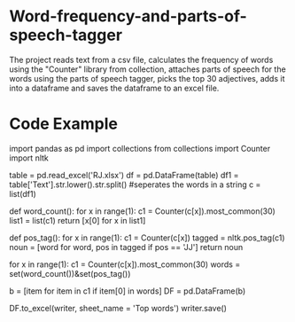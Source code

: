 # Word-frequency-and-parts-of-speech-tagger

The project reads text from a csv file, calculates the frequency of words using the "Counter" library from collection,
attaches parts of speech for the words using the parts of speech tagger, picks the top 30 adjectives, adds it into a dataframe
and saves the dataframe to an excel file.

# Code Example

import pandas as pd
import collections
from collections import Counter
import nltk

table = pd.read_excel('RJ.xlsx')
df = pd.DataFrame(table)
df1 = table['Text'].str.lower().str.split() #seperates the words in a string
c = list(df1)

def word_count():
    for x in range(1):
        c1 = Counter(c[x]).most_common(30)
        list1 = list(c1)
        return [x[0] for x in list1]
          
             
def pos_tag():
    for x in range(1):
        c1 = Counter(c[x])
        tagged = nltk.pos_tag(c1)
        noun = [word for word, pos in tagged if pos == 'JJ']
        return noun

for x in range(1):
    c1 = Counter(c[x]).most_common(30) 
words = set(word_count())&set(pos_tag())

b = [item for item in c1 if item[0] in words]
DF = pd.DataFrame(b)


DF.to_excel(writer, sheet_name = 'Top words')
writer.save()
